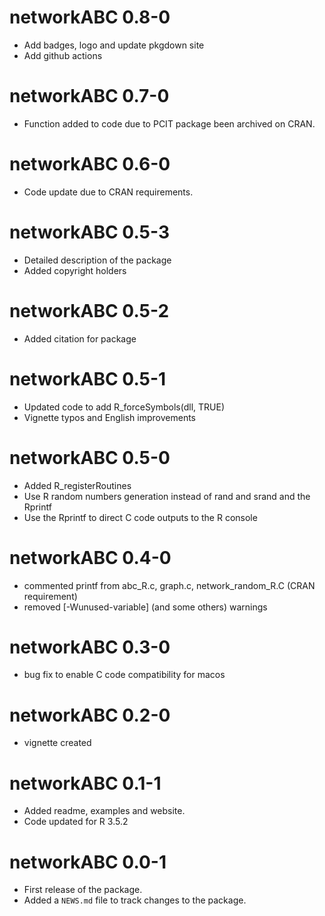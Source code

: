 # networkABC 0.8-0

* Add badges, logo and update pkgdown site
* Add github actions

# networkABC 0.7-0

* Function added to code due to PCIT package been archived on CRAN.

# networkABC 0.6-0

* Code update due to CRAN requirements.

# networkABC 0.5-3

* Detailed description of the package
* Added copyright holders

# networkABC 0.5-2

* Added citation for package

# networkABC 0.5-1

* Updated code to add R_forceSymbols(dll, TRUE)
* Vignette typos and English improvements

# networkABC 0.5-0

* Added R_registerRoutines
* Use R random numbers generation instead of rand and srand and the Rprintf
* Use the Rprintf to direct C code outputs to the R console

# networkABC 0.4-0

* commented printf from abc_R.c, graph.c, network_random_R.C (CRAN requirement)
* removed [-Wunused-variable] (and some others) warnings

# networkABC 0.3-0

* bug fix to enable C code compatibility for macos

# networkABC 0.2-0

* vignette created

# networkABC 0.1-1

* Added readme, examples and website.
* Code updated for R 3.5.2

# networkABC 0.0-1

* First release of the package.
* Added a `NEWS.md` file to track changes to the package.
